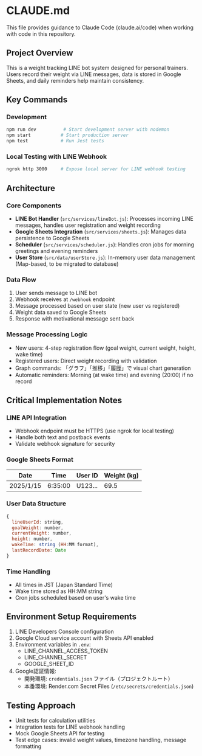 # CLAUDE.md

This file provides guidance to Claude Code (claude.ai/code) when working with code in this repository.

## Project Overview

This is a weight tracking LINE bot system designed for personal trainers. Users record their weight via LINE messages, data is stored in Google Sheets, and daily reminders help maintain consistency.

## Key Commands

### Development
```bash
npm run dev          # Start development server with nodemon
npm start           # Start production server
npm test            # Run Jest tests
```

### Local Testing with LINE Webhook
```bash
ngrok http 3000     # Expose local server for LINE webhook testing
```

## Architecture

### Core Components
- **LINE Bot Handler** (`src/services/lineBot.js`): Processes incoming LINE messages, handles user registration and weight recording
- **Google Sheets Integration** (`src/services/sheets.js`): Manages data persistence to Google Sheets
- **Scheduler** (`src/services/scheduler.js`): Handles cron jobs for morning greetings and evening reminders
- **User Store** (`src/data/userStore.js`): In-memory user data management (Map-based, to be migrated to database)

### Data Flow
1. User sends message to LINE bot
2. Webhook receives at `/webhook` endpoint
3. Message processed based on user state (new user vs registered)
4. Weight data saved to Google Sheets
5. Response with motivational message sent back

### Message Processing Logic
- New users: 4-step registration flow (goal weight, current weight, height, wake time)
- Registered users: Direct weight recording with validation
- Graph commands: 「グラフ」「推移」「履歴」で visual chart generation
- Automatic reminders: Morning (at wake time) and evening (20:00) if no record

## Critical Implementation Notes

### LINE API Integration
- Webhook endpoint must be HTTPS (use ngrok for local testing)
- Handle both text and postback events
- Validate webhook signature for security

### Google Sheets Format
| Date | Time | User ID | Weight (kg) |
|------|------|---------|-------------|
| 2025/1/15 | 6:35:00 | U123... | 69.5 |

### User Data Structure
```javascript
{
  lineUserId: string,
  goalWeight: number,
  currentWeight: number,
  height: number,
  wakeTime: string (HH:MM format),
  lastRecordDate: Date
}
```

### Time Handling
- All times in JST (Japan Standard Time)
- Wake time stored as HH:MM string
- Cron jobs scheduled based on user's wake time

## Environment Setup Requirements

1. LINE Developers Console configuration
2. Google Cloud service account with Sheets API enabled
3. Environment variables in `.env`:
   - LINE_CHANNEL_ACCESS_TOKEN
   - LINE_CHANNEL_SECRET
   - GOOGLE_SHEET_ID
4. Google認証情報:
   - 開発環境: `credentials.json` ファイル（プロジェクトルート）
   - 本番環境: Render.com Secret Files (`/etc/secrets/credentials.json`)

## Testing Approach

- Unit tests for calculation utilities
- Integration tests for LINE webhook handling
- Mock Google Sheets API for testing
- Test edge cases: invalid weight values, timezone handling, message formatting